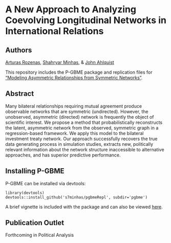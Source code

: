 # A New Approach to Analyzing Coevolving Longitudinal Networks in International Relations

Authors
---
[Arturas Rozenas](https://sites.google.com/site/arturasro/), [Shahryar Minhas](http://s7minhas.com/), & [John Ahlquist](http://johnahlquist.net/)

This repository includes the P-GBME package and replication files for [“Modeling Asymmetric Relationships from Symmetric Networks”](https://arxiv.org/pdf/1711.03838.pdf).

## Abstract

Many bilateral relationships requiring mutual agreement produce observable networks that are symmetric (undirected). However, the unobserved, asymmetric (directed) network is frequently the object of scientific interest. We propose a method that probabilistically reconstructs the latent, asymmetric network from the observed, symmetric graph in a regression-based framework. We apply this model to the bilateral investment treaty network. Our approach successfully recovers the true data generating process in simulation studies, extracts new, politically relevant information about the network structure inaccessible to alternative approaches, and has superior predictive performance.

## Installing P-GBME

P-GBME can be installed via devtools: 

```
library(devtools)
devtools::install_github('s7minhas/pgbmeRepl', subdir='pgbme')
```

A brief vignette is included with the package and can also be viewed [here](https://cdn.rawgit.com/s7minhas/pgbmeRepl/master/pgbme/vignettes/pgbmeVignette.html).

Publication Outlet
---
Forthcoming in Political Analysis
